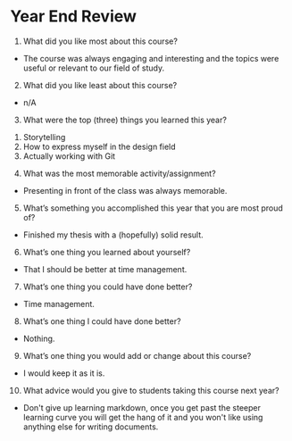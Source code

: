# Year End Review

1) What did you like most about this course?

- The course was always engaging and interesting and the topics were useful or relevant to our field of study.

2) What did you like least about this course?

- n/A

3) What were the top (three) things you learned this year?

1. Storytelling
2. How to express myself in the design field
3. Actually working with Git

4) What was the most memorable activity/assignment?

- Presenting in front of the class was always memorable.

5) What’s something you accomplished this year that you are most proud of?

- Finished my thesis with a (hopefully) solid result.

6) What’s one thing you learned about yourself?

- That I should be better at time management.

7) What’s one thing you could have done better?

- Time management.

8) What’s one thing I could have done better?

- Nothing.

9) What’s one thing you would add or change about this course?

- I would keep it as it is.

10) What advice would you give to students taking this course next year?

- Don't give up learning markdown, once you get past the steeper learning curve you will get the hang of it and you won't like using anything else for writing documents.
